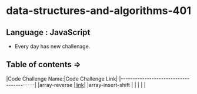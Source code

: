 # data-structures-and-algorithms-401

## Language : JavaScript 

- Every day has new challenage.

 ## Table of contents => 

 |Code Challenge Name:|Code Challenge Link|
 |-----------------------------------------|
 |array-reverse       |[link](code1.png/REAME.md)|
 |array-insert-shift  |                          |
 |                    |                          |
